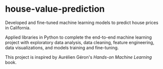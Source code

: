 # house-value-prediction
Developed and fine-tuned machine learning models to predict house prices in California.

Applied libraries in Python to complete the end-to-end machine learning project with exploratory data analysis, data cleaning, feature engineering, data visualizations, and models training and fine-tuning.

This project is inspired by Aurélien Géron's *Hands-on Machine Learning* book.
